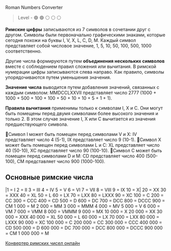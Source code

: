 Roman Numbers Converter

> Level -  :green_circle: :green_circle: :white_circle: :white_circle: :white_circle:

**Римские цифры** записываются из 7 символов в сочетании друг с другом. Символы были первоначально графическими знаками, которые сегодня похожи на буквы I, V, X, L, C, D, M. Каждый символ представляет собой числовое значение, 1, 5, 10, 50, 100, 500, 1000 соответственно.

Другие числа формируются путем **объединения нескольких символов** вместе с соблюдением правил сложения или вычитания. В римской нумерации цифры записываются слева направо. Как правило, символы упорядочиваются путем уменьшения значения.

**Значение числа** выводится путем добавления значений, связанных с каждым символом: MMDCCLXXVII представляет число 2777 (1000 + 1000 + 500 + 100 + 100 + 50 + 10 + 10 + 5 + 1 + 1).

**Правила вычитания** применимы только к символам I, X и C. Они могут быть помещены перед двумя символами более высокого значения и только 2. В этом случае значение I, X или C вычитается из значения предшествующего символа.

:small_orange_diamond:Символ I может быть помещен перед символами V и X: IV представляет число 4 (5-1), IX представляет число 9 (10-1).
:small_orange_diamond:Символ X может быть помещен перед символами L и C: XL представляет число 40 (50-10), XC представляет число 90 (100-10).
:small_orange_diamond:Символ C может быть помещен перед символами D и M: CD представляет число 400 (500-100), CM представляет число 900 (1000-100).

## Основные римские числа
|1 = I
2 = II
3 = III
4 = IV
5 = V
6 = VI
7 = VII
8 = VIII
9 = IX
10 = X|
20 = XX
30 = XXX
40 = XL
50 = L
60 = LX
70 = LXX
80 = LXXX
90 = XC 100 = C
200 = CC
300 = CCC
400 = CD
500 = D
600 = DC
700 = DCC
800 = DCCC
900 = CM
1 000 = M
2 000 = MM
3 000 = MMM
4 000 = MV
5 000 = V
6 000 = VM
7 000 = VMM
8 000 = VMMM
9 000 = MX 10 000 = X
20 000 = XX
30 000 = XXX
40 000 = XL
50 000 = L
60 000 = LX
70 000 = LXX
80 000 = LXXX
90 000 = XC
100 000 = C
200 000 = CC
300 000 = CCC
400 000 = CD
500 000 = D
600 000 = DC
700 000 = DCC
800 000 = DCCC
900 000 = CM
1 000 000 = M

[Конвертер римских чисел онлайн](http://graecolatini.bsu.by/htm-different/num-converter-roman.htm)
